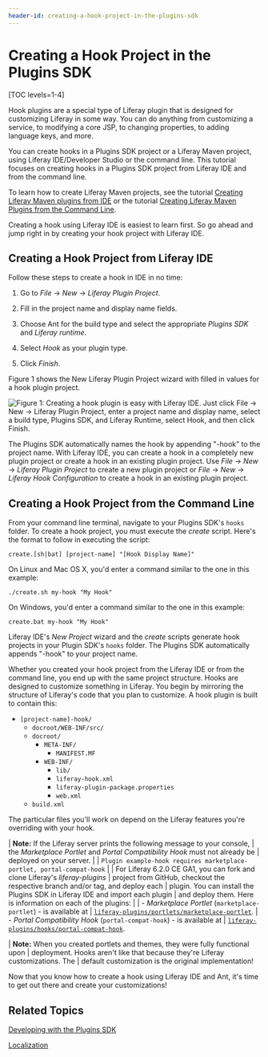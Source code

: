 ```yaml
---
header-id: creating-a-hook-project-in-the-plugins-sdk
---
```


# Creating a Hook Project in the Plugins SDK

[TOC levels=1-4]

Hook plugins are a special type of Liferay plugin that is designed for
customizing Liferay in some way. You can do anything from customizing a service,
to modifying a core JSP, to changing properties, to adding language keys, and
more. 

You can create hooks in a Plugins SDK project or a Liferay Maven project, using
Liferay IDE/Developer Studio or the command line. This tutorial focuses on
creating hooks in a Plugins SDK project from Liferay IDE and from the command
line. 

To learn how to create Liferay Maven projects, see the tutorial
[Creating Liferay Maven plugins from IDE](/docs/6-2/tutorials/-/knowledge_base/t/creating-liferay-maven-plugins-from-liferay-ide) 
or the tutorial
[Creating Liferay Maven Plugins from the Command Line](/docs/6-2/tutorials/-/knowledge_base/t/creating-liferay-maven-plugins-from-the-command-lin). 

Creating a hook using Liferay IDE is easiest to learn first. So go ahead and
jump right in by creating your hook project with Liferay IDE. 

## Creating a Hook Project from Liferay IDE

Follow these steps to create a hook in IDE in no time:

1.  Go to *File* &rarr; *New* &rarr; *Liferay Plugin Project*.

2.  Fill in the project name and display name fields.
 
3.  Choose Ant for the build type and select the appropriate *Plugins SDK* and 
	*Liferay runtime*. 

4.  Select *Hook* as your plugin type. 

5.  Click *Finish*.

Figure 1 shows the New Liferay Plugin Project wizard with filled in values for a
hook plugin project. 

![Figure 1: Creating a hook plugin is easy with Liferay IDE. Just click *File* &rarr; *New* &rarr; *Liferay Plugin Project*, enter a project name and display name, select a build type, Plugins SDK, and Liferay Runtime, select *Hook*, and then click *Finish*.](../../images/hooks-create-hook-project-with-sdk.png)

The Plugins SDK automatically names the hook by appending "-hook" to the project
name. With Liferay IDE, you can create a hook in a completely new plugin project
or create a hook in an existing plugin project. Use *File* &rarr; *New* &rarr;
*Liferay Plugin Project* to create a new plugin project or *File* &rarr; 
*New* &rarr; *Liferay Hook Configuration* to create a hook in an existing plugin 
project.

## Creating a Hook Project from the Command Line

From your command line terminal, navigate to your Plugins SDK's `hooks` folder.
To create a hook project, you must execute the *create* script. Here's the
format to follow in executing the script: 

    create.[sh|bat] [project-name] "[Hook Display Name]"

On Linux and Mac OS X, you'd enter a command similar to the one in this example:

    ./create.sh my-hook "My Hook"

On Windows, you'd enter a command similar to the one in this example:

    create.bat my-hook "My Hook"

Liferay IDE's *New Project* wizard and the *create* scripts generate hook
projects in your Plugin SDK's `hooks` folder. The Plugins SDK automatically
appends "-hook" to your project name. 

Whether you created your hook project from the Liferay IDE or from the command
line, you end up with the same project structure. Hooks are designed to
customize something in Liferay. You begin by mirroring the structure of
Liferay's code that you plan to customize. A hook plugin is built to contain
this: 

- `[project-name]-hook/`
    - `docroot/WEB-INF/src/`
    - `docroot/`
        - `META-INF/`
            - `MANIFEST.MF`
        - `WEB-INF/`
            - `lib/`
            - `liferay-hook.xml`
            - `liferay-plugin-package.properties`
            - `web.xml`
    - `build.xml`

The particular files you'll work on depend on the Liferay features you're
overriding with your hook.

| **Note:** If the Liferay server prints the following message to your console,
| the *Marketplace Portlet* and *Portal Compatibility Hook* must not already be
| deployed on your server.
| 
| `Plugin example-hook requires marketplace-portlet, portal-compat-hook`
| 
| For Liferay 6.2.0 CE GA1, you can fork and clone Liferay's *liferay-plugins*
| project from GitHub, checkout the respective branch and/or tag, and deploy each
| plugin. You can install the Plugins SDK in Liferay IDE and import each plugin
| and deploy them. Here is information on each of the plugins:
| 
| - *Marketplace Portlet* (`marketplace-portlet`) - is available at
| [`liferay-plugins/portlets/marketplace-portlet`](https://github.com/liferay/liferay-plugins/tree/6.2.x/portlets/marketplace-portlet).
| - *Portal Compatibility Hook* (`portal-compat-hook`) - is available at
| [`liferay-plugins/hooks/portal-compat-hook`](https://github.com/liferay/liferay-plugins/tree/6.2.x/hooks/portal-compat-hook).


| **Note:** When you created portlets and themes, they were fully functional upon
| deployment. Hooks aren't like that because they're Liferay customizations. The
| default customization is the original implementation!

Now that you know how to create a hook using Liferay IDE and Ant, it's time to 
get out there and create your customizations!

## Related Topics

[Developing with the Plugins SDK](/docs/6-2/tutorials/-/knowledge_base/t/plugins-sdk)

[Localization](/docs/6-2/tutorials/-/knowledge_base/t/localization)

